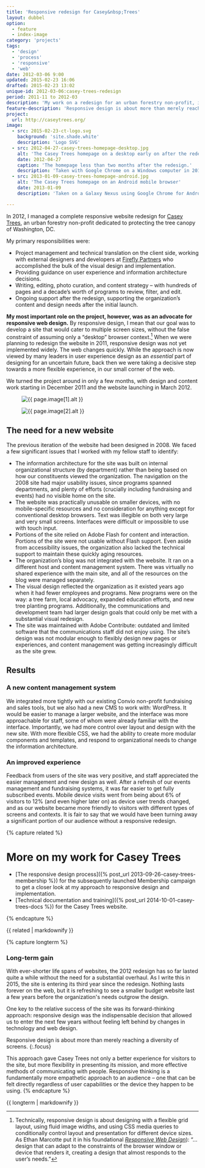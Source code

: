 ```yaml
---
title: 'Responsive redesign for Casey&nbsp;Trees'
layout: dubbel
option:
  - feature
  - index-image
category: 'projects'
tags:
  - 'design'
  - 'process'
  - 'responsive'
  - 'web'
date: 2012-03-06 9:00
updated: 2015-02-23 16:06
drafted: 2015-02-23 13:02
unique-id: 2012-03-06:casey-trees-redesign
period: 2011-11 to 2012-03
description: 'My work on a redesign for an urban forestry non-profit, in the early days of responsive web design.'
feature-description: 'Responsive design is about more than merely reaching a diversity of screens. This is my work on a redesign for an urban forestry non-profit, in the early days of responsive web design.'
project:
  url: http://caseytrees.org/
image:
  - src: 2015-02-23-ct-logo.svg
    background: 'site.shade.white'
    description: 'Logo SVG'
  - src: 2012-04-27-casey-trees-homepage-desktop.jpg
    alt: 'The Casey Trees homepage on a desktop early on after the redesign, with a series of slides and all navigation items visible, including events and the Tree Report Card.'
    date: 2012-04-27
    caption: 'The homepage less than two months after the redesign.'
    description: 'Taken with Google Chrome on a Windows computer in 2012, shortly after the redesign.'
  - src: 2013-01-09-casey-trees-homepage-android.jpg
    alt: 'The Casey Trees homepage on an Android mobile browser'
    date: 2013-01-09
    description: 'Taken on a Galaxy Nexus using Google Chrome for Android in 2013'

---
```


In 2012, I managed a complete responsive website redesign for [Casey Trees](http://caseytrees.org/), an urban forestry non-profit dedicated to protecting the tree canopy of Washington, DC.

My primary responsibilities were:

- Project management and technical translation on the client side, working with external designers and developers at [Firefly Partners](http://www.fireflypartners.com) who accomplished the bulk of the visual design and implementation.
- Providing guidance on user experience and information architecture decisions.
- Writing, editing, photo curation, and content strategy – with hundreds of pages and a decade’s worth of programs to review, filter, and edit.
- Ongoing support after the redesign, supporting the organization’s content and design needs after the initial launch.

**My most important role on the project, however, was as an advocate for responsive web design.** By responsive design, I mean that our goal was to develop a site that would cater to multiple screen sizes, without the false constraint of assuming only a “desktop” browser context.[^1] When we were planning to redesign the website in 2011, responsive design was not yet implemented widely. The web changes quickly. While the approach is now viewed by many leaders in user experience design as an *essential* part of designing for an uncertain future, back then we were taking a decisive step towards a more flexible experience, in our small corner of the web.

We turned the project around in only a few months, with design and content work starting in December 2011 and the website launching in March 2012.

<div class="grid grid--wide">
<figure class="grid-figure--66 grid-figure screenshot">
  <img
    src="{{ site.image_url }}/{{ page.image[1].src }}"
    alt="{{ page.image[1].alt }}"
  >
</figure>
<figure class="grid-figure--33 grid-figure screenshot">
  <img
    src="{{ site.image_url }}/{{ page.image[2].src }}"
    alt="{{ page.image[2].alt }}"
  >
</figure>
</div>

## The need for a new website

The previous iteration of the website had been designed in 2008. We faced a few significant issues that I worked with my fellow staff to identify:

- The information architecture for the site was built on internal organizational structure (by department) rather than being based on how our constituents viewed the organization. The navigation on the 2008 site had major usability issues, since programs spanned departments, and plenty of efforts (crucially including fundraising and events) had no visible home on the site.
- The website was practically unusable on smaller devices, with no mobile-specific resources and no consideration for anything except for conventional desktop browsers. Text was illegible on both very large and very small screens. Interfaces were difficult or impossible to use with touch input.
- Portions of the site relied on Adobe Flash for content and interaction. Portions of the site were not usable without Flash support. Even aside from accessibility issues, the organization also lacked the technical support to maintain these quickly aging resources.
- The organization’s blog was not integrated with the website. It ran on a different host and content management system. There was virtually no shared experience with the main site, and all of the resources on the blog were managed separately.
- The visual design reflected the organization as it existed years ago when it had fewer employees and programs. New programs were on the way: a tree farm, local advocacy, expanded education efforts, and new tree planting programs. Additionally, the communications and development team had larger design goals that could only be met with a substantial visual redesign.
- The site was maintained with Adobe Contribute: outdated and limited software that the communications staff did not enjoy using. The site’s design was not modular enough to flexibly design new pages or experiences, and content management was getting increasingly difficult as the site grew.

## Results

### A new content management system

We integrated more tightly with our existing Convio non-profit fundraising and sales tools, but we also had a new CMS to work with: WordPress. It would be easier to manage a larger website, and the interface was more approachable for staff, some of whom were already familiar with the interface. Importantly, we had more control over layout and design with the new site. With more flexible CSS, we had the ability to create more modular components and templates, and respond to organizational needs to change the information architecture.

### An improved experience

Feedback from users of the site was very positive, and staff appreciated the easier management and new design as well. After a refresh of our events management and fundraising systems, it was far easier to get fully subscribed events. Mobile device visits went from being about 6% of visitors to 12% (and even higher later on) as device user trends changed, and as our website became more friendly to visitors with different types of screens and contexts. It is fair to say that we would have been turning away a significant portion of our audience without a responsive redesign.

{% capture related %}
# More on my work for Casey&nbsp;Trees

- [The responsive design process]({% post_url 2013-09-26-casey-trees-membership %}) for the subsequently launched Membership campaign to get a closer look at my approach to responsive design and implementation.
- [Technical documentation and training]({% post_url 2014-10-01-casey-trees-docs %}) for the Casey Trees website.

{% endcapture %}

<aside class="ancillary">
{{ related | markdownify }}
</aside>

{% capture longterm %}
### Long-term gain

With ever-shorter life spans of websites, the 2012 redesign has so far lasted quite a while without the need for a substantial overhaul. As I write this in 2015, the site is entering its third year since the redesign. Nothing lasts forever on the web, but it is refreshing to see a smaller budget website last a few years before the organization's needs outgrow the design.

One key to the relative success of the site was its forward-thinking approach: responsive design was the indispensable decision that allowed us to enter the next few years without feeling left behind by changes in technology and web design.

Responsive design is about more than merely reaching a diversity of screens.
{:.focus}

This approach gave Casey Trees not only a better experience for visitors to the site, but more flexibility in presenting its mission, and more effective methods of communicating with people. Responsive thinking is a fundamentally more empathetic approach to an audience – one that can be felt directly regardless of user capabilities or the device they happen to be using.
{% endcapture %}

<div class="flow--side">
  {{ longterm | markdownify }}
</div>

[^1]: Technically, responsive design is about designing with a flexible grid layout, using fluid image widths, and using CSS media queries to conditionally control layout and presentation for different device sizes. As Ethan Marcotte put it in his foundational <i class="publication"><a href="http://www.abookapart.com/products/responsive-web-design">Responsive Web Design</a></i>): “… design that can adapt to the constraints of the browser window or device that renders it, creating a design that almost responds to the user’s needs.”
